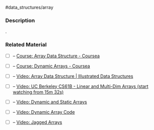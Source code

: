 #data_structures/array

### Description

.
### Related Material

- [ ] – [Course: Array Data Structure - Coursea](https://www.coursera.org/lecture/data-structures/arrays-OsBSF)
- [ ] – [Course: Dynamic Arrays - Coursea](https://www.coursera.org/lecture/data-structures/dynamic-arrays-EwbnV)

- [ ] – [Video: Array Data Structure | Illustrated Data Structures](https://www.youtube.com/watch?v=QJNwK2uJyGs)
- [ ] – [Video: UC Berkeley CS61B - Linear and Multi-Dim Arrays (start watching from 15m 32s)](https://archive.org/details/ucberkeley_webcast_Wp8oiO_CZZE)
- [ ] – [Video: Dynamic and Static Arrays](https://www.youtube.com/watch?v=PEnFFiQe1pM&list=PLDV1Zeh2NRsB6SWUrDFW2RmDotAfPbeHu&index=6)
- [ ] – [Video: Dynamic Array Code](https://www.youtube.com/watch?v=tvw4v7FEF1w&list=PLDV1Zeh2NRsB6SWUrDFW2RmDotAfPbeHu&index=5)
- [ ] – [Video: Jagged Arrays](https://www.youtube.com/watch?v=1jtrQqYpt7g)


